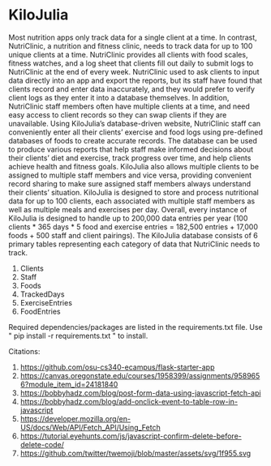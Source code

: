 # KiloJulia

Most nutrition apps only track data for a single client at a time. In contrast, NutriClinic, a nutrition and fitness clinic, needs to track data for up to 100 unique clients at a time. NutriClinic provides all clients with food scales, fitness watches, and a log sheet that clients fill out daily to submit logs to NutriClinic at the end of every week. NutriClinic used to ask clients to input data directly into an app and export the reports, but its staff have found that clients record and enter data inaccurately, and they would prefer to verify client logs as they enter it into a database themselves. In addition, NutriClinic staff members often have multiple clients at a time, and need easy access to client records so they can swap clients if they are unavailable. Using KiloJulia’s database-driven website, NutriClinic staff can conveniently enter all their clients’ exercise and food logs using pre-defined databases of foods to create accurate records. The database can be used to produce various reports that help staff make informed decisions about their clients’ diet and exercise, track progress over time, and help clients achieve health and fitness goals. KiloJulia also allows multiple clients to be assigned to multiple staff members and vice versa, providing convenient record sharing to make sure assigned staff members always understand their clients’ situation. KiloJulia is designed to store and process nutritional data for up to 100 clients, each associated with multiple staff members as well as multiple meals and exercises per day. Overall, every instance of KiloJulia is designed to handle up to 200,000 data entries per year (100 clients * 365 days * 5 food and exercise entries = 182,500 entries + 17,000 foods + 500 staff and client pairings). The KiloJulia database consists of 6 primary tables representing each category of data that NutriClinic needs to track.   
 
1.	Clients
2.	Staff
3.	Foods 
4.	TrackedDays
5.	ExerciseEntries
6.	FoodEntries

Required dependencies/packages are listed in the requirements.txt file. Use " pip install -r requirements.txt " to install. 

Citations:
1. https://github.com/osu-cs340-ecampus/flask-starter-app
2. https://canvas.oregonstate.edu/courses/1958399/assignments/9589656?module_item_id=24181840
3. https://bobbyhadz.com/blog/post-form-data-using-javascript-fetch-api
4. https://bobbyhadz.com/blog/add-onclick-event-to-table-row-in-javascript
5. https://developer.mozilla.org/en-US/docs/Web/API/Fetch_API/Using_Fetch
6. https://tutorial.eyehunts.com/js/javascript-confirm-delete-before-delete-code/
7. https://github.com/twitter/twemoji/blob/master/assets/svg/1f955.svg
